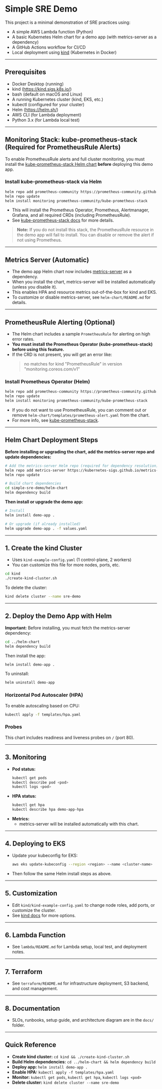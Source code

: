 # Simple SRE Demo

This project is a minimal demonstration of SRE practices using:
- A simple AWS Lambda function (Python)
- A basic Kubernetes Helm chart for a demo app (with metrics-server as a dependency)
- A GitHub Actions workflow for CI/CD
- Local deployment using [kind](https://kind.sigs.k8s.io/) (Kubernetes in Docker)

---

## Prerequisites
- Docker Desktop (running)
- kind (https://kind.sigs.k8s.io/)
- bash (default on macOS and Linux)
- A running Kubernetes cluster (kind, EKS, etc.)
- kubectl (configured for your cluster)
- Helm (https://helm.sh/)
- AWS CLI (for Lambda deployment)
- Python 3.x (for Lambda local test)

---

## Monitoring Stack: kube-prometheus-stack (Required for PrometheusRule Alerts)

To enable PrometheusRule alerts and full cluster monitoring, you must install the [kube-prometheus-stack Helm chart](https://artifacthub.io/packages/helm/prometheus-community/kube-prometheus-stack) **before** deploying this demo app.

### Install kube-prometheus-stack via Helm
```sh
helm repo add prometheus-community https://prometheus-community.github.io/helm-charts
helm repo update
helm install monitoring prometheus-community/kube-prometheus-stack
```
- This will install the Prometheus Operator, Prometheus, Alertmanager, Grafana, and all required CRDs (including PrometheusRule).
- See [kube-prometheus-stack docs](https://github.com/prometheus-operator/kube-prometheus) for more details.

> **Note:** If you do not install this stack, the PrometheusRule resource in the demo app will fail to install. You can disable or remove the alert if not using Prometheus.

---

## Metrics Server (Automatic)
- The demo app Helm chart now includes [metrics-server](https://artifacthub.io/packages/helm/metrics-server/metrics-server) as a dependency.
- When you install the chart, metrics-server will be installed automatically (unless you disable it).
- This enables HPA and resource metrics out-of-the-box for kind and EKS.
- To customize or disable metrics-server, see `helm-chart/README.md` for details.

---

## PrometheusRule Alerting (Optional)
- The Helm chart includes a sample `PrometheusRule` for alerting on high error rates.
- **You must install the Prometheus Operator (kube-prometheus-stack) before using this feature.**
- If the CRD is not present, you will get an error like:
  > no matches for kind "PrometheusRule" in version "monitoring.coreos.com/v1"

### Install Prometheus Operator (Helm)
```sh
helm repo add prometheus-community https://prometheus-community.github.io/helm-charts
helm repo update
helm install monitoring prometheus-community/kube-prometheus-stack
```
- If you do not want to use PrometheusRule, you can comment out or remove `helm-chart/templates/prometheus-alert.yaml` from the chart.
- For more info, see [kube-prometheus-stack](https://github.com/prometheus-community/helm-charts/tree/main/charts/kube-prometheus-stack).

---

## Helm Chart Deployment Steps

**Before installing or upgrading the chart, add the metrics-server repo and update dependencies:**

```sh
# Add the metrics-server Helm repo (required for dependency resolution)
helm repo add metrics-server https://kubernetes-sigs.github.io/metrics-server/
helm repo update

# Build chart dependencies
cd simple-sre-demo/helm-chart
helm dependency build
```

**Then install or upgrade the demo app:**

```sh
# Install
helm install demo-app .

# Or upgrade (if already installed)
helm upgrade demo-app . -f values.yaml
```

---

## 1. Create the kind Cluster

- Uses `kind-example-config.yaml` (1 control-plane, 2 workers)
- You can customize this file for more nodes, ports, etc.

```sh
cd kind
./create-kind-cluster.sh
```

To delete the cluster:
```sh
kind delete cluster --name sre-demo
```

---

## 2. Deploy the Demo App with Helm

**Important:** Before installing, you must fetch the metrics-server dependency:
```sh
cd ../helm-chart
helm dependency build
```

Then install the app:
```sh
helm install demo-app .
```

To uninstall:
```sh
helm uninstall demo-app
```

### Horizontal Pod Autoscaler (HPA)
To enable autoscaling based on CPU:
```sh
kubectl apply -f templates/hpa.yaml
```

### Probes
This chart includes readiness and liveness probes on `/` (port 80).

---

## 3. Monitoring

- **Pod status:**
  ```sh
  kubectl get pods
  kubectl describe pod <pod>
  kubectl logs <pod>
  ```
- **HPA status:**
  ```sh
  kubectl get hpa
  kubectl describe hpa demo-app-hpa
  ```
- **Metrics:**
  - metrics-server will be installed automatically with this chart.

---

## 4. Deploying to EKS
- Update your kubeconfig for EKS:
  ```sh
  aws eks update-kubeconfig --region <region> --name <cluster-name>
  ```
- Then follow the same Helm install steps as above.

---

## 5. Customization
- Edit `kind/kind-example-config.yaml` to change node roles, add ports, or customize the cluster.
- See [kind docs](https://kind.sigs.k8s.io/docs/user/configuration/) for more options.

---

## 6. Lambda Function
- See `lambda/README.md` for Lambda setup, local test, and deployment notes.

---

## 7. Terraform
- See `terraform/README.md` for infrastructure deployment, S3 backend, and cost management.

---

## 8. Documentation
- SLOs, runbooks, setup guide, and architecture diagram are in the `docs/` folder.

---

## Quick Reference
- **Create kind cluster:** `cd kind && ./create-kind-cluster.sh`
- **Build Helm dependencies:** `cd ../helm-chart && helm dependency build`
- **Deploy app:** `helm install demo-app .`
- **Enable HPA:** `kubectl apply -f templates/hpa.yaml`
- **Monitor:** `kubectl get pods`, `kubectl get hpa`, `kubectl logs <pod>`
- **Delete cluster:** `kind delete cluster --name sre-demo` 